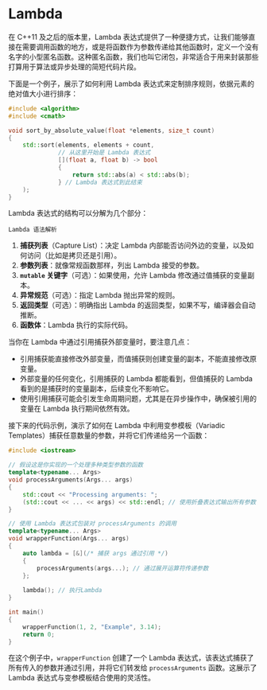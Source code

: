 # Lambda

在 C++11 及之后的版本里，Lambda 表达式提供了一种便捷方式，让我们能够直接在需要调用函数的地方，或是将函数作为参数传递给其他函数时，定义一个没有名字的小型匿名函数。这种匿名函数，我们也叫它闭包，非常适合于用来封装那些打算用于算法或异步处理的简短代码片段。

下面是一个例子，展示了如何利用 Lambda 表达式来定制排序规则，依据元素的绝对值大小进行排序：

```cpp
#include <algorithm>
#include <cmath>

void sort_by_absolute_value(float *elements, size_t count)
{
    std::sort(elements, elements + count,
              // 从这里开始是 Lambda 表达式
              [](float a, float b) -> bool
              {
                  return std::abs(a) < std::abs(b);
              } // Lambda 表达式到此结束
    );
}
```

Lambda 表达式的结构可以分解为几个部分：

```{figure} ../../_static/images/lambdaexpsyntax.png
Lambda 语法解析
```

1. **捕获列表**（Capture List）：决定 Lambda 内部能否访问外边的变量，以及如何访问（比如是拷贝还是引用）。
2. **参数列表**：就像常规函数那样，列出 Lambda 接受的参数。
3. **`mutable` 关键字**（可选）：如果使用，允许 Lambda 修改通过值捕获的变量副本。
4. **异常规范**（可选）：指定 Lambda 抛出异常的规则。
5. **返回类型**（可选）：明确指出 Lambda 的返回类型，如果不写，编译器会自动推断。
6. **函数体**：Lambda 执行的实际代码。

当你在 Lambda 中通过引用捕获外部变量时，要注意几点：

- 引用捕获能直接修改外部变量，而值捕获则创建变量的副本，不能直接修改原变量。
- 外部变量的任何变化，引用捕获的 Lambda 都能看到，但值捕获的 Lambda 看到的是捕获时的变量副本，后续变化不影响它。
- 使用引用捕获可能会引发生命周期问题，尤其是在异步操作中，确保被引用的变量在 Lambda 执行期间依然有效。

接下来的代码示例，演示了如何在 Lambda 中利用变参模板（Variadic Templates）捕获任意数量的参数，并将它们传递给另一个函数：

```cpp
#include <iostream>

// 假设这是你实现的一个处理多种类型参数的函数
template<typename... Args>
void processArguments(Args... args)
{
    std::cout << "Processing arguments: ";
    (std::cout << ... << args) << std::endl; // 使用折叠表达式输出所有参数
}

// 使用 Lambda 表达式包装对 processArguments 的调用
template<typename... Args>
void wrapperFunction(Args... args)
{
    auto lambda = [&](/* 捕获 args 通过引用 */)
    {
        processArguments(args...); // 通过展开运算符传递参数
    };
    
    lambda(); // 执行Lambda
}

int main()
{
    wrapperFunction(1, 2, "Example", 3.14);
    return 0;
}
```

在这个例子中，`wrapperFunction` 创建了一个 Lambda 表达式，该表达式捕获了所有传入的参数并通过引用，并将它们转发给 `processArguments` 函数。这展示了 Lambda 表达式与变参模板结合使用的灵活性。
